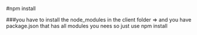 #npm install

###you have to install the node_modules in the client folder => and you have package.json that has all modules you nees so just use npm install
